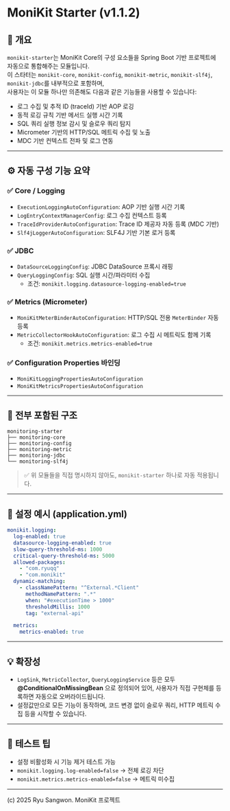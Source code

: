 # MoniKit Starter (v1.1.2)

## 🧭 개요

`monikit-starter`는 MoniKit Core의 구성 요소들을 Spring Boot 기반 프로젝트에 자동으로 통합해주는 모듈입니다.  
이 스타터는 `monikit-core`, `monikit-config`, `monikit-metric`, `monikit-slf4j`, `monikit-jdbc`를 내부적으로 포함하며,  
사용자는 이 모듈 하나만 의존해도 다음과 같은 기능들을 사용할 수 있습니다:

- 로그 수집 및 추적 ID (traceId) 기반 AOP 로깅
- 동적 로깅 규칙 기반 메서드 실행 시간 기록
- SQL 쿼리 실행 정보 감시 및 슬로우 쿼리 탐지
- Micrometer 기반의 HTTP/SQL 메트릭 수집 및 노출
- MDC 기반 컨텍스트 전파 및 로그 연동

---

## ⚙️ 자동 구성 기능 요약

### ✅ Core / Logging

- `ExecutionLoggingAutoConfiguration`: AOP 기반 실행 시간 기록
- `LogEntryContextManagerConfig`: 로그 수집 컨텍스트 등록
- `TraceIdProviderAutoConfiguration`: Trace ID 제공자 자동 등록 (MDC 기반)
- `Slf4jLoggerAutoConfiguration`: SLF4J 기반 기본 로거 등록

### ✅ JDBC

- `DataSourceLoggingConfig`: JDBC DataSource 프록시 래핑
- `QueryLoggingConfig`: SQL 실행 시간/파라미터 수집
    - 조건: `monikit.logging.datasource-logging-enabled=true`

### ✅ Metrics (Micrometer)

- `MoniKitMeterBinderAutoConfiguration`: HTTP/SQL 전용 `MeterBinder` 자동 등록
- `MetricCollectorHookAutoConfiguration`: 로그 수집 시 메트릭도 함께 기록
    - 조건: `monikit.metrics.metrics-enabled=true`

### ✅ Configuration Properties 바인딩

- `MoniKitLoggingPropertiesAutoConfiguration`
- `MoniKitMetricsPropertiesAutoConfiguration`

---

## 🔁 전부 포함된 구조

```
monitoring-starter
├── monitoring-core
├── monitoring-config
├── monitoring-metric
├── monitoring-jdbc
└── monitoring-slf4j
```

> ✅ 위 모듈들을 직접 명시하지 않아도, `monikit-starter` 하나로 자동 적용됩니다.

---

## 🔧 설정 예시 (application.yml)

```yaml
monikit.logging:
  log-enabled: true
  datasource-logging-enabled: true
  slow-query-threshold-ms: 1000
  critical-query-threshold-ms: 5000
  allowed-packages:
    - "com.ryuqq"
    - "com.monikit"
  dynamic-matching:
    - classNamePattern: "^External.*Client"
      methodNamePattern: ".*"
      when: "#executionTime > 1000"
      thresholdMillis: 1000
      tag: "external-api"

  metrics:
    metrics-enabled: true
```

---

## 💡 확장성

- `LogSink`, `MetricCollector`, `QueryLoggingService` 등은 모두 **@ConditionalOnMissingBean** 으로 정의되어 있어,
  사용자가 직접 구현체를 등록하면 자동으로 오버라이드됩니다.
- 설정값만으로 모든 기능이 동작하며, 코드 변경 없이 슬로우 쿼리, HTTP 메트릭 수집 등을 시작할 수 있습니다.

---

## 🧪 테스트 팁

- 설정 비활성화 시 기능 제거 테스트 가능
- `monikit.logging.log-enabled=false` → 전체 로깅 차단
- `monikit.metrics.metrics-enabled=false` → 메트릭 미수집

---

(c) 2025 Ryu Sangwon. MoniKit 프로젝트
